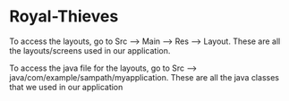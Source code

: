 # Royal-Thieves
To access the layouts, go to Src --> Main --> Res --> Layout. These are all the layouts/screens used in our application.

To access the java file for the layouts, go to Src --> java/com/example/sampath/myapplication. These are all the java classes that we used in our application
